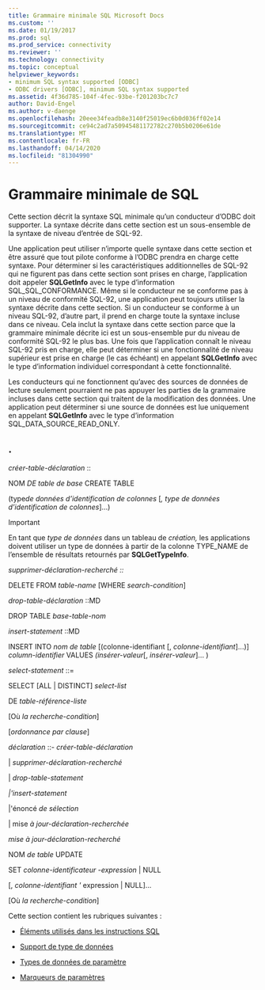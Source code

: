 ```yaml
---
title: Grammaire minimale SQL Microsoft Docs
ms.custom: ''
ms.date: 01/19/2017
ms.prod: sql
ms.prod_service: connectivity
ms.reviewer: ''
ms.technology: connectivity
ms.topic: conceptual
helpviewer_keywords:
- minimum SQL syntax supported [ODBC]
- ODBC drivers [ODBC], minimum SQL syntax supported
ms.assetid: 4f36d785-104f-4fec-93be-f201203bc7c7
author: David-Engel
ms.author: v-daenge
ms.openlocfilehash: 20eee34feadb8e3140f25019ec6b0d036ff02e14
ms.sourcegitcommit: ce94c2ad7a50945481172782c270b5b0206e61de
ms.translationtype: MT
ms.contentlocale: fr-FR
ms.lasthandoff: 04/14/2020
ms.locfileid: "81304990"
---
```

# <a name="sql-minimum-grammar"></a>Grammaire minimale de SQL
Cette section décrit la syntaxe SQL minimale qu’un conducteur d’ODBC doit supporter. La syntaxe décrite dans cette section est un sous-ensemble de la syntaxe de niveau d’entrée de SQL-92.  
  
 Une application peut utiliser n’importe quelle syntaxe dans cette section et être assuré que tout pilote conforme à l’ODBC prendra en charge cette syntaxe. Pour déterminer si les caractéristiques additionnelles de SQL-92 qui ne figurent pas dans cette section sont prises en charge, l’application doit appeler **SQLGetInfo** avec le type d’information SQL_SQL_CONFORMANCE. Même si le conducteur ne se conforme pas à un niveau de conformité SQL-92, une application peut toujours utiliser la syntaxe décrite dans cette section. Si un conducteur se conforme à un niveau SQL-92, d’autre part, il prend en charge toute la syntaxe incluse dans ce niveau. Cela inclut la syntaxe dans cette section parce que la grammaire minimale décrite ici est un sous-ensemble pur du niveau de conformité SQL-92 le plus bas. Une fois que l’application connaît le niveau SQL-92 pris en charge, elle peut déterminer si une fonctionnalité de niveau supérieur est prise en charge (le cas échéant) en appelant **SQLGetInfo** avec le type d’information individuel correspondant à cette fonctionnalité.  
  
 Les conducteurs qui ne fonctionnent qu’avec des sources de données de lecture seulement pourraient ne pas appuyer les parties de la grammaire incluses dans cette section qui traitent de la modification des données. Une application peut déterminer si une source de données est lue uniquement en appelant **SQLGetInfo** avec le type d’information SQL_DATA_SOURCE_READ_ONLY.  
  
## <a name="statement"></a>.  
 *créer-table-déclaration* ::  
  
 NOM *DE table de base* CREATE TABLE  
  
 (type*de données d’identification de colonnes* [*, type de données d’identification de colonnes*]...)  
  
> [!IMPORTANT]  
>  En tant que *type de données* dans un tableau de *création,* les applications doivent utiliser un type de données à partir de la colonne TYPE_NAME de l’ensemble de résultats retournés par **SQLGetTypeInfo**.  
  
 *supprimer-déclaration-recherché ::*  
  
 DELETE FROM *table-name* [WHERE *search-condition*]  
  
 *drop-table-déclaration* ::MD  
  
 DROP TABLE *base-table-nom*  
  
 *insert-statement* ::MD  
  
 INSERT INTO *nom de table* [(colonne-identifiant [, *colonne-identifiant*]...)] *column-identifier*      VALUES *(insérer-valeur*[, *insérer-valeur*]... )  
  
 *select-statement* ::=  
  
 SELECT [ALL &#124; DISTINCT] *select-list*  
  
 DE *table-référence-liste*  
  
 [Où *la recherche-condition*]  
  
 [*ordonnance par clause*]  
  
 *déclaration* ::- *créer-table-déclaration*  
  
 &#124; *supprimer-déclaration-recherché*  
  
 &#124; *drop-table-statement*  
  
 *&#124;'insert-statement*  
  
 &#124;'énoncé *de sélection*  
  
 &#124; mise *à jour-déclaration-recherchée*  
  
 *mise à jour-déclaration-recherché*  
  
 NOM *de table* UPDATE  
  
 SET *colonne-identificateur* -*expression* &#124; NULL  
  
 [, *colonne-identifiant* *'* expression &#124; NULL]...  
  
 [Où *la recherche-condition*]  
  
 Cette section contient les rubriques suivantes :  
  
-   [Éléments utilisés dans les instructions SQL](../../../odbc/reference/appendixes/elements-used-in-sql-statements.md)  
  
-   [Support de type de données](../../../odbc/reference/appendixes/data-type-support.md)  
  
-   [Types de données de paramètre](../../../odbc/reference/appendixes/parameter-data-types.md)  
  
-   [Marqueurs de paramètres](../../../odbc/reference/appendixes/parameter-markers.md)
